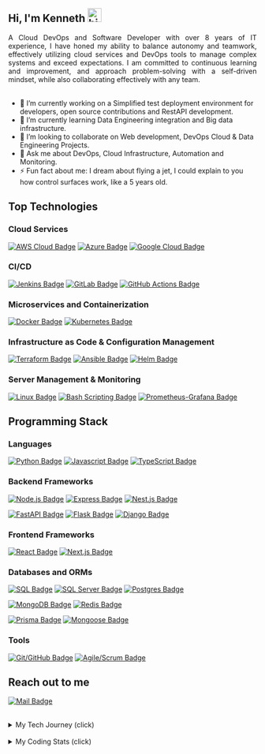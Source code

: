 ## Hi, I'm Kenneth <img src="https://user-images.githubusercontent.com/1303154/88677602-1635ba80-d120-11ea-84d8-d263ba5fc3c0.gif" width="28px" height="28px" alt="hi">

<div style="text-align: justify">
A Cloud DevOps and Software Developer with over 8 years of IT experience, I have honed my ability to balance autonomy and teamwork, effectively utilizing cloud services and DevOps tools to manage complex systems and exceed expectations. I am committed to continuous learning and improvement, and approach problem-solving with a self-driven mindset, while also collaborating effectively with any team.
</div>

<br />

- 🔭 I’m currently working on a Simplified test deployment environment for developers, open source contributions and RestAPI development.
- 🌱 I’m currently learning Data Engineering integration and Big data infrastructure.
- 👯 I’m looking to collaborate on Web development, DevOps Cloud & Data Engineering Projects.
- 💬 Ask me about DevOps, Cloud Infrastructure, Automation and Monitoring.
- ⚡ Fun fact about me: I dream about flying a jet, I could explain to you how control surfaces work, like a 5 years old.

## Top Technologies

### Cloud Services

[![AWS Cloud Badge](https://img.shields.io/badge/-Amazon%20Web%20Services-232F3E?style=for-the-badge&labelColor=black&logo=amazon-aws&logoColor=FF9900)](#)
[![Azure Badge](https://img.shields.io/badge/-Microsoft%20Azure-0089D6?style=for-the-badge&labelColor=black&logo=microsoft-azure&logoColor=white)](#)
[![Google Cloud Badge](https://img.shields.io/badge/-Google%20Cloud-4285F4?style=for-the-badge&labelColor=black&logo=google-cloud&logoColor=4285F4)](#)

### CI/CD

[![Jenkins Badge](https://img.shields.io/badge/-Jenkins-D24939?style=for-the-badge&labelColor=black&logo=jenkins&logoColor=white)](#)
[![GitLab Badge](https://img.shields.io/badge/-GitLab-FCA121?style=for-the-badge&labelColor=black&logo=gitlab&logoColor=white)](#)
[![GitHub Actions Badge](https://img.shields.io/badge/-GitHub%20Actions-2088FF?style=for-the-badge&labelColor=black&logo=github-actions&logoColor=white)](#)

### Microservices and Containerization

[![Docker Badge](https://img.shields.io/badge/-Docker-2496ED?style=for-the-badge&labelColor=black&logo=docker&logoColor=white)](#)
[![Kubernetes Badge](https://img.shields.io/badge/-Kubernetes-326CE5?style=for-the-badge&labelColor=black&logo=kubernetes&logoColor=white)](#)

### Infrastructure as Code & Configuration Management

[![Terraform Badge](https://img.shields.io/badge/-Terraform-623CE4?style=for-the-badge&labelColor=black&logo=terraform&logoColor=white)](#)
[![Ansible Badge](https://img.shields.io/badge/-Ansible-EE0000?style=for-the-badge&labelColor=black&logo=ansible&logoColor=white)](#)
[![Helm Badge](https://img.shields.io/badge/-Helm-277A9F?style=for-the-badge&labelColor=black&logo=helm&logoColor=white)](#)

### Server Management & Monitoring

[![Linux Badge](https://img.shields.io/badge/-Linux-FCC624?style=for-the-badge&labelColor=black&logo=linux&logoColor=white)](#)
[![Bash Scripting Badge](https://img.shields.io/badge/-Bash%20Scripting-4EAA25?style=for-the-badge&labelColor=black&logo=gnu-bash&logoColor=white)](#)
[![Prometheus-Grafana Badge](https://img.shields.io/badge/-Prometheus--Grafana-4D4D4D?style=for-the-badge&labelColor=black&logo=grafana&logoColor=F46800)](#)

## Programming Stack

### Languages

[![Python Badge](https://img.shields.io/badge/-Python-3776AB?style=for-the-badge&labelColor=black&logo=python&logoColor=white)](#)
[![Javascript Badge](https://img.shields.io/badge/-Javascript-F0DB4F?style=for-the-badge&labelColor=black&logo=javascript&logoColor=F0DB4F)](#)
[![TypeScript Badge](https://img.shields.io/badge/-TypeScript-3178C6?style=for-the-badge&labelColor=black&logo=typescript&logoColor=3178C6)](#)

### Backend Frameworks

[![Node.js Badge](https://img.shields.io/badge/-Node.js-339933?style=for-the-badge&labelColor=black&logo=node.js&logoColor=white)](#)
[![Express Badge](https://img.shields.io/badge/-Express-000000?style=for-the-badge&labelColor=white&logo=express&logoColor=white)](#)
[![Nest.js Badge](https://img.shields.io/badge/-Nest.js-E0234E?style=for-the-badge&labelColor=black&logo=nestjs&logoColor=E0234E)](#)

[![FastAPI Badge](https://img.shields.io/badge/-FastAPI-009688?style=for-the-badge&labelColor=black&logo=fastapi&logoColor=009688)](#)
[![Flask Badge](https://img.shields.io/badge/-Flask-000000?style=for-the-badge&labelColor=black&logo=flask&logoColor=white)](#)
[![Django Badge](https://img.shields.io/badge/-Django-092E20?style=for-the-badge&labelColor=black&logo=django&logoColor=white)](#)

### Frontend Frameworks

[![React Badge](https://img.shields.io/badge/-React-61DAFB?style=for-the-badge&labelColor=black&logo=react&logoColor=61DAFB)](#)
[![Next.js Badge](https://img.shields.io/badge/-Next.js-000000?style=for-the-badge&labelColor=black&logo=next.js&logoColor=000000)](#)

### Databases and ORMs

[![SQL Badge](https://img.shields.io/badge/-SQL-003B57?style=for-the-badge&labelColor=black&logo=sql&logoColor=white)](#)
[![SQL Server Badge](https://img.shields.io/badge/-SQL%20Server-CC2927?style=for-the-badge&labelColor=black&logo=microsoft-sql-server&logoColor=CC2927)](#)
[![Postgres Badge](https://img.shields.io/badge/-PostgreSQL-336791?style=for-the-badge&labelColor=black&logo=postgresql&logoColor=white)](#)

[![MongoDB Badge](https://img.shields.io/badge/-MongoDB-47A248?style=for-the-badge&labelColor=black&logo=mongodb&logoColor=47A248)](#)
[![Redis Badge](https://img.shields.io/badge/-Redis-DC382D?style=for-the-badge&labelColor=black&logo=redis&logoColor=DC382D)](#)

[![Prisma Badge](https://img.shields.io/badge/-Prisma-2D3748?style=for-the-badge&labelColor=black&logo=prisma&logoColor=2D3748)](#)
[![Mongoose Badge](https://img.shields.io/badge/-Mongoose-880000?style=for-the-badge&labelColor=black&logo=mongoose&logoColor=880000)](#)

### Tools

[![Git/GitHub Badge](https://img.shields.io/badge/-Git/GitHub-F05032?style=for-the-badge&labelColor=black&logo=git&logoColor=white)](#)
[![Agile/Scrum Badge](https://img.shields.io/badge/-Agile/Scrum-0093D0?style=for-the-badge&labelColor=black&logo=agile&logoColor=white)](#)

## Reach out to me

[![Mail Badge](https://img.shields.io/badge/-kenneth.ugo15@gmail.com-c0392b?style=flat&labelColor=c0392b&logo=gmail&logoColor=white)](mailto:kenneth.ugo15@gmail.com)

<br />

<details>
<summary>
My Tech Journey (click)
</summary>
<br />
<div style="text-align: justify">
After 4 years of experience working on engineering projects, I made a career transition to Software development, DevOps and cloud computing in 2018, giving me the opportunity to finally explore my deeply-rooted interest in technology that had remained latent until then. I am super passionate about technology and problem-solving, and have a lifelong learning attitude as a personal culture. 
</div>
<br />
<div style="text-align: justify">
My programming expertise includes JavaScript, Node.js, React, Express, MongoDB, Python, Flask, and MySQL. I have hands-on DevOps experience working with CI/CD pielines, cloud services, Docker, Kubernetes, and RESTful APIs. Additionally, I have a strong understanding of AWS and Azure cloud ecosystems, and I am proficient in infrastructure as code using Terraform and CloudFormation, configuration management with Ansible and scripting and automation using Bash and Python.
</div>
<br />
<div style="text-align: justify">
In addition, I have a proven record of team collaboration and effective communication, a very solid experience using Linux and windows servers, git version control, as well as in-depth understanding of virtualization, load balancing, certificates, and routing. My best asset yet is my ability to learn fast, aptitude for continuously improvement and staying up to date with new technologies and industry best practices.
</div>
</details>

<br />

<details>
<summary>
My Coding Stats (click)
</summary>
<br />
<p align="center">
    <img src="https://wakatime.com/share/@e00ffb18-339e-46cf-bc5c-f7a3b03ed8e7/6c0909c4-2b85-460c-8f23-c3928565d1a5.svg" height="400"/>
</p>
<!--START_SECTION:waka-->
<!--END_SECTION:waka-->
